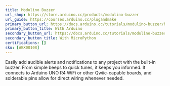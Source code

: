 ```yaml
---
title: Modulino Buzzer
url_shop: https://store.arduino.cc/products/modulino-buzzer
url_guide: https://courses.arduino.cc/plugandmake
primary_button_url: https://docs.arduino.cc/tutorials/modulino-buzzer/how-buzzer-ardu/
primary_button_title: With Arduino
secondary_button_url: https://docs.arduino.cc/tutorials/modulino-buzzer/how-buzzer-mp/
secondary_button_title: With MicroPython
certifications: []
sku: [ABX00108]
---
```


Easily add audible alerts and notifications to any project with the built-in buzzer. From simple beeps to quick tunes, it keeps you informed. It connects to Arduino UNO R4 WiFi or other Qwiic-capable boards, and solderable pins allow for direct wiring whenever needed.
